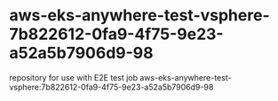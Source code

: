 # aws-eks-anywhere-test-vsphere-7b822612-0fa9-4f75-9e23-a52a5b7906d9-98
repository for use with E2E test job aws-eks-anywhere-test-vsphere:7b822612-0fa9-4f75-9e23-a52a5b7906d9-98
